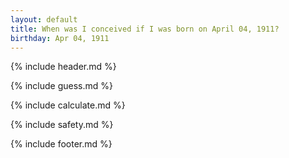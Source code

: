 ```yaml
---
layout: default
title: When was I conceived if I was born on April 04, 1911?
birthday: Apr 04, 1911
---
```


{% include header.md %}

{% include guess.md %}

{% include calculate.md %}

{% include safety.md %}

{% include footer.md %}



